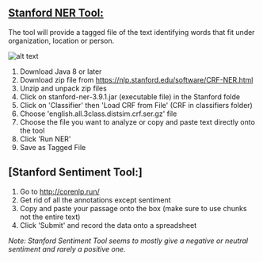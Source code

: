 ## [Stanford NER Tool:](https://nlp.stanford.edu/software/CRF-NER.html)

The tool will provide a tagged file of the text identifying words that fit under organization, location or person.

![alt text](https://github.com/IC97/Defoe-Map/blob/master/images/stanford-ner.png "Stanford NER")

1. Download Java 8 or later
2. Download zip file from https://nlp.stanford.edu/software/CRF-NER.html
3. Unzip and unpack zip files
4. Click on stanford-ner-3.9.1.jar (executable file) in the Stanford folde
5. Click on 'Classifier' then 'Load CRF from File' (CRF in classifiers folder)
6. Choose 'english.all.3class.distsim.crf.ser.gz' file 
7. Choose the file you want to analyze or copy and paste text directly onto the tool
8. Click 'Run NER'
9. Save as Tagged File

## [Stanford Sentiment Tool:]

1. Go to http://corenlp.run/
2. Get rid of all the annotations except sentiment
3. Copy and paste your passage onto the box (make sure to use chunks not the entire text)
4. Click 'Submit' and record the data onto a spreadsheet

*Note: Stanford Sentiment Tool seems to mostly give a negative or neutral sentiment and rarely a positive one.*
